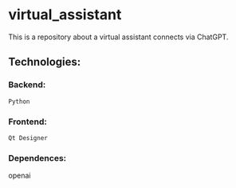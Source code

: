 # virtual_assistant

This is a repository about a virtual assistant connects via ChatGPT.

## Technologies:

  ### Backend:
    Python
  ### Frontend:
    Qt Designer
  ### Dependences:
  openai
  
